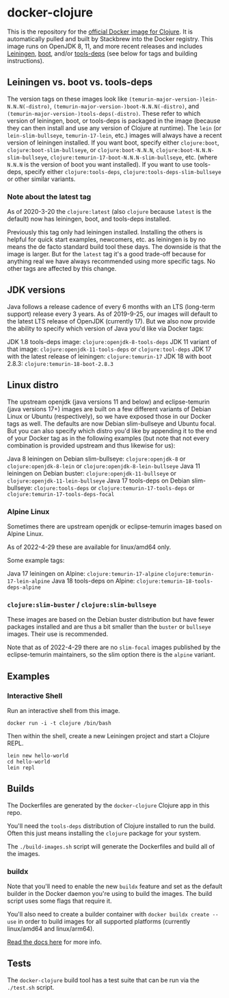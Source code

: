 # docker-clojure

This is the repository for the [official Docker image for Clojure](https://registry.hub.docker.com/_/clojure/).
It is automatically pulled and built by Stackbrew into the Docker registry.
This image runs on OpenJDK 8, 11, and more recent releases and includes [Leiningen](http://leiningen.org),
[boot](http://boot-clj.com), and/or [tools-deps](https://clojure.org/reference/deps_and_cli)
(see below for tags and building instructions).

## Leiningen vs. boot vs. tools-deps

The version tags on these images look like `(temurin-major-version-)lein-N.N.N(-distro)`,
`(temurin-major-version-)boot-N.N.N(-distro)`, and `(temurin-major-version-)tools-deps(-distro)`.
These refer to which version of leiningen, boot, or tools-deps is packaged in the image (because they can then install
and use any version of Clojure at runtime). The `lein` (or `lein-slim-bullseye`, `temurin-17-lein`, etc.)
images will always have a recent version of leiningen installed. If you want boot, specify either `clojure:boot`,
`clojure:boot-slim-bullseye`, or `clojure:boot-N.N.N`, `clojure:boot-N.N.N-slim-bullseye`,
`clojure:temurin-17-boot-N.N.N-slim-bullseye`, etc. (where `N.N.N` is the version of boot you want installed). If
you want to use tools-deps, specify either `clojure:tools-deps`, `clojure:tools-deps-slim-bullseye` or other similar
variants.

### Note about the latest tag

As of 2020-3-20 the `clojure:latest` (also `clojure` because `latest` is the default) now has leiningen, boot, and
tools-deps installed.

Previously this tag only had leiningen installed. Installing the others is helpful for quick start examples, newcomers,
etc. as leiningen is by no means the de facto standard build tool these days. The downside is that the image is larger.
But for the `latest` tag it's a good trade-off because for anything real we have always recommended using more specific
tags. No other tags are affected by this change.

## JDK versions

Java follows a release cadence of every 6 months with an LTS (long-term support) release every 3 years.
As of 2019-9-25, our images will default to the latest LTS release of OpenJDK (currently 17). But we also now provide
the ability to specify which version of Java you'd like via Docker tags:

JDK 1.8 tools-deps image: `clojure:openjdk-8-tools-deps`
JDK 11 variant of that image: `clojure:openjdk-11-tools-deps` or `clojure:tool-deps`
JDK 17 with the latest release of leiningen: `clojure:temurin-17`
JDK 18 with boot 2.8.3: `clojure:temurin-18-boot-2.8.3`

## Linux distro

The upstream openjdk (java versions 11 and below) and eclipse-temurin
(java versions 17+) images are built on a few different variants of Debian
Linux or Ubuntu (respectively), so we have exposed those in our Docker tags as
well. The defaults are now Debian slim-bullseye and Ubuntu focal.
But you can also specify which distro you'd like by appending it to the end of
your Docker tag as in the following examples (but note that not every
combination is provided upstream and thus likewise for us):

Java 8 leiningen on Debian slim-bullseye: `clojure:openjdk-8` or `clojure:openjdk-8-lein` or `clojure:openjdk-8-lein-bullseye`
Java 11 leiningen on Debian buster: `clojure:openjdk-11-bullseye` or `clojure:openjdk-11-lein-bullseye`
Java 17 tools-deps on Debian slim-bullseye: `clojure:tools-deps` or `clojure:temurin-17-tools-deps` or `clojure:temurin-17-tools-deps-focal`

### Alpine Linux

Sometimes there are upstream openjdk or eclipse-temurin images based on Alpine
Linux.

As of 2022-4-29 these are available for linux/amd64 only.

Some example tags:

Java 17 leiningen on Alpine: `clojure:temurin-17-alpine` `clojure:temurin-17-lein-alpine`
Java 18 tools-deps on Alpine: `clojure:temurin-18-tools-deps-alpine`

### `clojure:slim-buster` / `clojure:slim-bullseye`

These images are based on the Debian buster distribution but have fewer
packages installed and are thus a bit smaller than the `buster` or `bullseye`
images. Their use is recommended.

Note that as of 2022-4-29 there are no `slim-focal` images published by the
eclipse-temurin maintainers, so the slim option there is the `alpine` variant.

## Examples

### Interactive Shell

Run an interactive shell from this image.

```
docker run -i -t clojure /bin/bash
```

Then within the shell, create a new Leiningen project and start a Clojure REPL.

```
lein new hello-world
cd hello-world
lein repl
```

## Builds

The Dockerfiles are generated by the `docker-clojure` Clojure app in this repo.

You'll need the `tools-deps` distribution of Clojure installed to run the
build. Often this just means installing the `clojure` package for your system. 

The `./build-images.sh` script will generate the Dockerfiles and build all of the images.

### buildx

Note that you'll need to enable the new `buildx` feature and set as the default
builder in the Docker daemon you're using to build the images. The build script
uses some flags that require it.

You'll also need to create a builder container with `docker buildx create --use`
in order to build images for all supported platforms (currently linux/amd64 and
linux/arm64).

[Read the docs here](https://docs.docker.com/buildx/working-with-buildx/) for more info.

## Tests

The `docker-clojure` build tool has a test suite that can be run via the
`./test.sh` script. 
